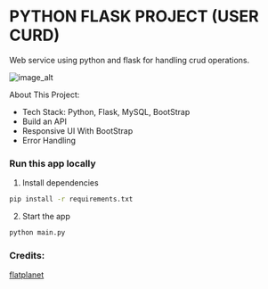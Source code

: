 # PYTHON FLASK PROJECT (USER CURD)

Web service using python and flask for handling crud operations.

![image_alt](https://github.com/p-sher4win/Flasker-DB-CURD/blob/d4de052a85e5246cf24a2e6c2cd290c36db90a4f/static/images/flasker-proj.png)

About This Project:
- Tech Stack: Python, Flask, MySQL, BootStrap
- Build an API
- Responsive UI With BootStrap
- Error Handling

### Run this app locally
1. Install dependencies
```bash
pip install -r requirements.txt
```
2. Start the app
```bash
python main.py
```

### Credits:

[flatplanet](https://github.com/flatplanet/flasker)
